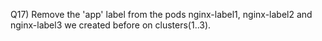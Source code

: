 Q17) Remove the 'app' label from the pods nginx-label1, nginx-label2 and nginx-label3 
     we created before on clusters(1..3).

